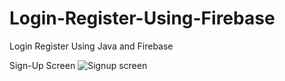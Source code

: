 # Login-Register-Using-Firebase
Login Register Using Java and Firebase

Sign-Up Screen
![Signup screen](https://github.com/Yogeshyadav03/Login-Register-Using-Firebase/assets/103330048/81552fbb-21a5-4f48-a330-3eda9fd98a12)


